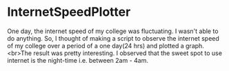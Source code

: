 # InternetSpeedPlotter
One day, the internet speed of my college was fluctuating. I wasn't able to do anything. So, I thought of making a script to observe the internet speed of my college over a period of a one day(24 hrs) and plotted a graph.&lt;br>The result was pretty interesting. I observed that the sweet spot to use internet is the night-time i.e. between 2am - 4am.

